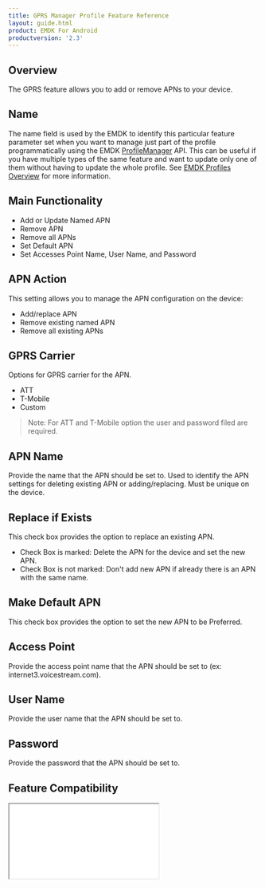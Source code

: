 ```yaml
---
title: GPRS Manager Profile Feature Reference
layout: guide.html
product: EMDK For Android
productversion: '2.3'
---
```


## Overview

The GPRS feature allows you to add or remove APNs to your device. 

## Name
The name field is used by the EMDK to identify this particular feature parameter set when you want to manage just part of the profile programmatically using the EMDK [ProfileManager](../../../api/core/ProfileManager) API. This can be useful if you have multiple types of the same feature and want to update only one of them without having to update the whole profile. See [EMDK Profiles Overview](../usingwizard) for more information.

## Main Functionality

* Add or Update Named APN
* Remove APN
* Remove all APNs
* Set Default APN
* Set Accesses Point Name, User Name, and Password

## APN Action
This setting allows you to manage the APN configuration on the device:

* Add/replace APN
* Remove existing named APN
* Remove all existing APNs

## GPRS Carrier 
Options for GPRS carrier for the APN.

* ATT
* T-Mobile
* Custom

>Note: For ATT and T-Mobile option the user and password filed are required.

## APN Name 
Provide the name that the APN should be set to. Used to identify the APN settings for deleting existing APN or adding/replacing. Must be unique on the device. 

## Replace if Exists 
This check box provides the option to replace an existing APN.

* Check Box is marked: Delete the APN for the device and set the new APN.
* Check Box is not marked: Don't add new APN if already there is an APN with the same name.

## Make Default APN 
This check box provides the option to set the new APN to be Preferred.

## Access Point 
Provide the access point name that the APN should be set to (ex: internet3.voicestream.com).

## User Name
Provide the user name that the APN should be set to.

## Password
Provide the password that the APN should be set to.

## Feature Compatibility
<iframe src="compare.html#mx=4.3&csp=GprsMgr&os=All&embed=true"></iframe> 











